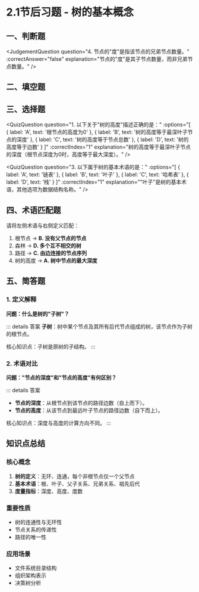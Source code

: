 # 2.1节后习题 - 树的基本概念

<script setup>
import JudgementQuestion from '../../components/JudgementQuestion.vue'
import FillBlankQuestion from '../../components/FillBlankQuestion.vue'
import QuizQuestion from '../../components/QuizQuestion.vue'
</script>

## 一、判断题

<JudgementQuestion
  question="1. 树中根节点没有父节点，其他节点有且仅有一个父节点。"
  :correctAnswer="true"
  explanation="根节点是树的唯一起点，没有父节点；其他节点有且仅有一个父节点，否则会形成环或多路径，违反树的定义。"
/>

<JudgementQuestion
  question="2. 叶子节点是指没有子节点的节点。"
  :correctAnswer="true"
  explanation="叶子节点是树的末端节点，没有子节点。"
/>

<JudgementQuestion
  question="3. 树中任意两个节点之间的边构成一条唯一的路径。"
  :correctAnswer="true"
  explanation="树是连通且无环的图，因此任意两个节点之间有且仅有一条唯一路径。"
/>

<JudgementQuestion
  question="4. 节点的"度"是指该节点的兄弟节点数量。"
  :correctAnswer="false"
  explanation="节点的"度"是其子节点数量，而非兄弟节点数量。"
/>

## 二、填空题

<FillBlankQuestion
  question="1. 树中节点的子节点数量称为该节点的______。"
  correctAnswer="度"
  explanation="节点的度是子节点的数量。"
/>

<FillBlankQuestion
  question="2. 树中从根节点到某一节点经过的边数称为该节点的______。"
  correctAnswer="深度"
  explanation="节点的深度是从根到该节点的边数。"
/>

<FillBlankQuestion
  question="3. 根节点的直接子节点称为其______，根节点是这些子节点的______。"
  :correctAnswer="['子节点（或孩子节点），父节点（或双亲节点）', '孩子节点，父节点', '子节点，双亲节点']"
  explanation="这是父子关系的基本定义。"
/>

<FillBlankQuestion
  question="4. 多个互不相交的树构成的集合称为______。"
  correctAnswer="森林"
  explanation="森林是多个互不相交的树的集合。"
/>

## 三、选择题

<QuizQuestion
  question="1. 以下关于"树的高度"描述正确的是："
  :options="[
    { label: 'A', text: '根节点的高度为0' },
    { label: 'B', text: '树的高度等于最深叶子节点的深度' },
    { label: 'C', text: '树的高度等于节点总数' },
    { label: 'D', text: '树的高度等于边数' }
  ]"
  :correctIndex="1"
  explanation="树的高度等于最深叶子节点的深度（根节点深度为0时，高度等于最大深度）。"
/>

<QuizQuestion
  question="2. 节点A的父节点的父节点是节点B，则节点B是节点A的："
  :options="[
    { label: 'A', text: '兄弟节点' },
    { label: 'B', text: '祖先节点' },
    { label: 'C', text: '子节点' },
    { label: 'D', text: '后代节点' }
  ]"
  :correctIndex="1"
  explanation="节点B是节点A的祖父节点，属于祖先节点。"
/>

<QuizQuestion
  question="3. 以下属于树的基本术语的是："
  :options="[
    { label: 'A', text: '链表' },
    { label: 'B', text: '叶子' },
    { label: 'C', text: '哈希表' },
    { label: 'D', text: '栈' }
  ]"
  :correctIndex="1"
  explanation=""叶子"是树的基本术语，其他选项为数据结构名称。"
/>

<QuizQuestion
  question="4. 树中同一父节点的子节点互为："
  :options="[
    { label: 'A', text: '祖先' },
    { label: 'B', text: '后代' },
    { label: 'C', text: '兄弟' },
    { label: 'D', text: '根' }
  ]"
  :correctIndex="2"
  explanation="同一父节点的子节点互为兄弟节点。"
/>

## 四、术语匹配题

请将左侧术语与右侧定义匹配：

1. 根节点 → **B. 没有父节点的节点**
2. 森林 → **D. 多个互不相交的树**  
3. 路径 → **C. 由边连接的节点序列**
4. 树的高度 → **A. 树中节点的最大深度**

## 五、简答题

### 1. 定义解释
**问题：什么是树的"子树"？**

::: details 答案
**子树**：树中某个节点及其所有后代节点组成的树，该节点作为子树的根节点。

核心知识点：子树是原树的子结构。
:::

### 2. 术语对比
**问题："节点的深度"和"节点的高度"有何区别？**

::: details 答案
- **节点的深度**：从根节点到该节点的路径边数（自上而下）。
- **节点的高度**：从该节点到最远叶子节点的路径边数（自下而上）。

核心知识点：深度与高度的计算方向不同。
:::

## 知识点总结

### 核心概念
1. **树的定义**：无环、连通，每个非根节点仅一个父节点
2. **基本术语**：根、叶子、父子关系、兄弟关系、祖先后代
3. **度量指标**：深度、高度、度数

### 重要性质
- 树的连通性与无环性
- 节点关系的传递性
- 路径的唯一性

### 应用场景
- 文件系统目录结构
- 组织架构表示
- 决策树分析
